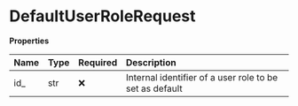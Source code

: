 # DefaultUserRoleRequest

**Properties**

| Name | Type | Required | Description                                             |
| :--- | :--- | :------- | :------------------------------------------------------ |
| id\_ | str  | ❌       | Internal identifier of a user role to be set as default |

<!-- This file was generated by liblab | https://liblab.com/ -->
